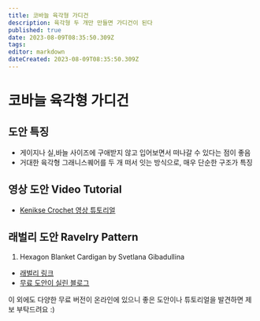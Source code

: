 ```yaml
---
title: 코바늘 육각형 가디건
description: 육각형 두 개만 만들면 가디건이 된다
published: true
date: 2023-08-09T08:35:50.309Z
tags: 
editor: markdown
dateCreated: 2023-08-09T08:35:50.309Z
---
```


# 코바늘 육각형 가디건
## 도안 특징
- 게이지나 실,바늘 사이즈에 구애받지 않고 입어보면서 떠나갈 수 있다는 점이 좋음
- 거대한 육각형 그래니스퀘어를 두 개 떠서 잇는 방식으로, 매우 단순한 구조가 특징

## 영상 도안 Video Tutorial
- [Kenikse Crochet 영상 튜토리얼](https://youtu.be/zsphNGouDXU)
## 래벌리 도안 Ravelry Pattern

1. Hexagon Blanket Cardigan by Svetlana Gibadullina
- [래벌리 링크](https://www.ravelry.com/patterns/library/hexagon-blanket-cardigan) 
- [무료 도안이 실린 블로그](https://vetkaknit.wordpress.com/2023/08/06/hexagon-blanket-cardigan-free-crochet-pattern/)

이 외에도 다양한 무료 버전이 온라인에 있으니 좋은 도안이나 튜토리얼을 발견하면 제보 부탁드려요 :)

